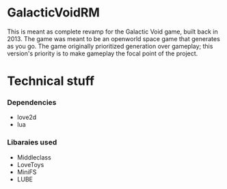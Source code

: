 # GalacticVoidRM

This is meant as complete revamp for the Galactic Void game, built back in 2013. The game was meant to be an openworld space game that generates as you go. The game originally prioritized generation over gameplay; this version's priority is to make gameplay the focal point of the project.

# Technical stuff

### Dependencies
- love2d
- lua

### Libaraies used
- Middleclass
- LoveToys
- MiniFS
- LUBE
